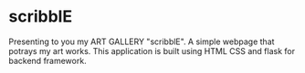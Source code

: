# scribblE
Presenting to you my ART GALLERY "scribblE". A simple webpage that potrays my art works. This application is built using HTML CSS and flask for backend framework.

